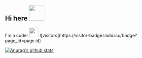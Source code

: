 <h2>Hi here <img src="https://media.giphy.com/media/12oufCB0MyZ1Go/giphy.gif" width="50"></h2>

<p>I'm a coder <img src="https://media.giphy.com/media/WUlplcMpOCEmTGBtBW/giphy.gif" width="30"> ![visitors](https://visitor-badge.laobi.icu/badge?page_id=page.id)

[![Anurag's github stats](https://github-readme-stats.vercel.app/api?username=liuqitoday)](https://github.com/anuraghazra/github-readme-stats)
